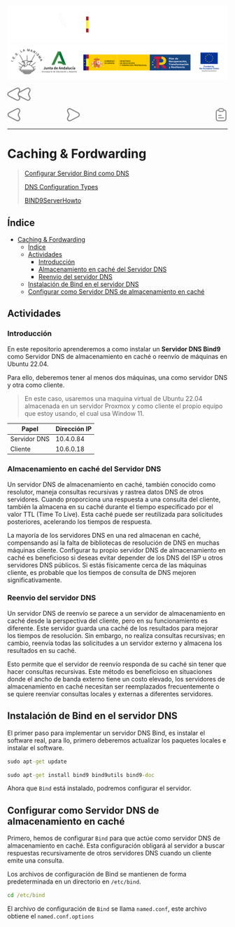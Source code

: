 ![](/.resGen/_bannerD.png#gh-dark-mode-only)
![](/.resGen/_bannerL.png#gh-light-mode-only)

<a href="/Tema2/readme.md"><img src="/.resGen/_back.svg" width="52.5"></a>

<a href="4.md"><img src="/.resGen/_arrow_r.svg" width="30"></a>
&emsp;&emsp;&emsp;&emsp;&emsp;&emsp;&emsp;
<a href="6.md"><img src="/.resGen/_arrow.svg" width="30"></a>
<a href="5.1.md"><img src="/.resGen/_notes.svg" width="30" align="right"></a>

---

# Caching & Fordwarding

> [Configurar Servidor Bind como DNS](https://www.digitalocean.com/community/tutorials/how-to-configure-bind-as-a-caching-or-forwarding-dns-server-on-ubuntu-16-04)
> 
> [DNS Configuration Types](https://www.zytrax.com/books/dns/ch4/)
>
> [BIND9ServerHowto](https://help.ubuntu.com/community/BIND9ServerHowto)

## Índice

- [Caching \& Fordwarding](#caching--fordwarding)
  - [Índice](#índice)
  - [Actividades](#actividades)
    - [Introducción](#introducción)
    - [Almacenamiento en caché del Servidor DNS](#almacenamiento-en-caché-del-servidor-dns)
    - [Reenvio del servidor DNS](#reenvio-del-servidor-dns)
  - [Instalación de Bind en el servidor DNS](#instalación-de-bind-en-el-servidor-dns)
  - [Configurar como Servidor DNS de almacenamiento en caché](#configurar-como-servidor-dns-de-almacenamiento-en-caché)

## Actividades

### Introducción

En este repositorio aprenderemos a como instalar un **Servidor DNS Bind9** como Servidor DNS de almacenamiento en caché o reenvío de máquinas en Ubuntu 22.04.

Para ello, deberemos tener al menos dos máquinas, una como servidor DNS y otra como cliente.

> En este caso, usaremos una maquina virtual de Ubuntu 22.04 almacenada en un servidor Proxmox y como cliente el propio equipo que estoy usando, el cual usa Window 11.

| Papel | Dirección IP |
| --- | --- |
| Servidor DNS | 10.4.0.84 |
| Cliente | 10.6.0.18 |

### Almacenamiento en caché del Servidor DNS

Un servidor DNS de almacenamiento en caché, también conocido como resolutor, maneja consultas recursivas y rastrea datos DNS de otros servidores. Cuando proporciona una respuesta a una consulta del cliente, también la almacena en su caché durante el tiempo especificado por el valor TTL (Time To Live). Esta caché puede ser reutilizada para solicitudes posteriores, acelerando los tiempos de respuesta.

La mayoría de los servidores DNS en una red almacenan en caché, compensando así la falta de bibliotecas de resolución de DNS en muchas máquinas cliente. Configurar tu propio servidor DNS de almacenamiento en caché es beneficioso si deseas evitar depender de los DNS del ISP u otros servidores DNS públicos. Si estás físicamente cerca de las máquinas cliente, es probable que los tiempos de consulta de DNS mejoren significativamente.

### Reenvio del servidor DNS

Un servidor DNS de reenvío se parece a un servidor de almacenamiento en caché desde la perspectiva del cliente, pero en su funcionamiento es diferente. Este servidor guarda una caché de los resultados para mejorar los tiempos de resolución. Sin embargo, no realiza consultas recursivas; en cambio, reenvía todas las solicitudes a un servidor externo y almacena los resultados en su caché.

Esto permite que el servidor de reenvío responda de su caché sin tener que hacer consultas recursivas. Este método es beneficioso en situaciones donde el ancho de banda externo tiene un costo elevado, los servidores de almacenamiento en caché necesitan ser reemplazados frecuentemente o se quiere reenviar consultas locales y externas a diferentes servidores.

## Instalación de Bind en el servidor DNS

El primer paso para implementar un servidor DNS Bind, es instalar el software real, para llo, primero deberemos actualizar los paquetes locales e instalar el software.

``` cmd
sudo apt-get update
```

``` cmd
sudo apt-get install bind9 bind9utils bind9-doc
```

Ahora que `Bind` está instalado, podremos configurar el servidor.

## Configurar como Servidor DNS de almacenamiento en caché

Primero, hemos de configurar `Bind` para que actúe como servidor DNS de almacenamiento en caché. Esta configuración obligará al servidor a buscar respuestas recursivamente de otros servidores DNS cuando un cliente emite una consulta.

Los archivos de configuración de Bind se mantienen de forma predeterminada en un directorio en `/etc/bind`.

``` cmd
cd /etc/bind
```

El archivo de configuración de `Bind` se llama `named.conf`, este archivo obtiene el `named.conf.options` 